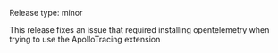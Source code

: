 Release type: minor

This release fixes an issue that required installing opentelemetry when
trying to use the ApolloTracing extension
